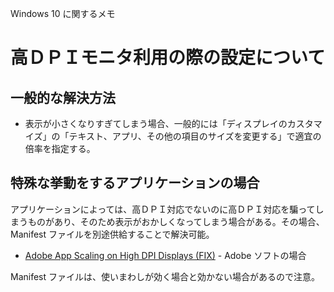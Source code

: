 Windows 10 に関するメモ

# 高ＤＰＩモニタ利用の際の設定について

## 一般的な解決方法

- 表示が小さくなりすぎてしまう場合、一般的には「ディスプレイのカスタマイズ」の「テキスト、アプリ、その他の項目のサイズを変更する」で適宜の倍率を指定する。

## 特殊な挙動をするアプリケーションの場合

アプリケーションによっては、高ＤＰＩ対応でないのに高ＤＰＩ対応を騙ってしまうものがあり、そのため表示がおかしくなってしまう場合がある。その場合、Manifest ファイルを別途供給することで解決可能。

- [Adobe App Scaling on High DPI Displays (FIX)](http://www.danantonielli.com/adobe-app-scaling-on-high-dpi-displays-fix/) - Adobe ソフトの場合

Manifest ファイルは、使いまわしが効く場合と効かない場合があるので注意。


